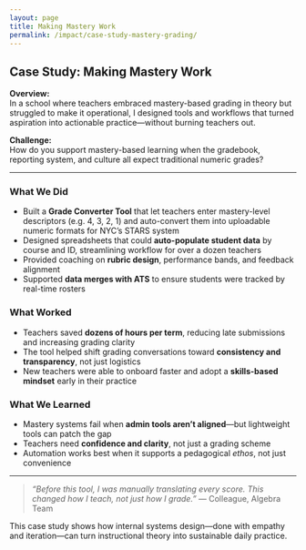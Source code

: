 ```yaml
---
layout: page
title: Making Mastery Work
permalink: /impact/case-study-mastery-grading/
---
```


## Case Study: Making Mastery Work

**Overview:**  
In a school where teachers embraced mastery-based grading in theory but struggled to make it operational, I designed tools and workflows that turned aspiration into actionable practice—without burning teachers out.

**Challenge:**  
How do you support mastery-based learning when the gradebook, reporting system, and culture all expect traditional numeric grades?

---

### What We Did
- Built a **Grade Converter Tool** that let teachers enter mastery-level descriptors (e.g. 4, 3, 2, 1) and auto-convert them into uploadable numeric formats for NYC’s STARS system
- Designed spreadsheets that could **auto-populate student data** by course and ID, streamlining workflow for over a dozen teachers
- Provided coaching on **rubric design**, performance bands, and feedback alignment
- Supported **data merges with ATS** to ensure students were tracked by real-time rosters

### What Worked
- Teachers saved **dozens of hours per term**, reducing late submissions and increasing grading clarity
- The tool helped shift grading conversations toward **consistency and transparency**, not just logistics
- New teachers were able to onboard faster and adopt a **skills-based mindset** early in their practice

### What We Learned
- Mastery systems fail when **admin tools aren’t aligned**—but lightweight tools can patch the gap
- Teachers need **confidence and clarity**, not just a grading scheme
- Automation works best when it supports a pedagogical *ethos*, not just convenience

---

> _“Before this tool, I was manually translating every score. This changed how I teach, not just how I grade.”_ — Colleague, Algebra Team

This case study shows how internal systems design—done with empathy and iteration—can turn instructional theory into sustainable daily practice.
